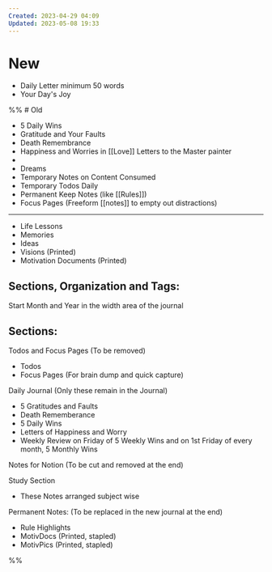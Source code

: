 ```yaml
---
Created: 2023-04-29 04:09
Updated: 2023-05-08 19:33
---
```


# New
- Daily Letter minimum 50 words
- Your Day's Joy

%% # Old
- 5 Daily Wins
- Gratitude and Your Faults
- Death Remembrance
- Happiness and Worries in [[Love]] Letters to the Master painter
- 
- Dreams
- Temporary Notes on Content Consumed
- Temporary Todos Daily
- Permanent Keep Notes (like [[Rules]])
- Focus Pages (Freeform [[notes]] to empty out distractions)
---

- Life Lessons
- Memories
- Ideas
- Visions (Printed)
- Motivation Documents (Printed)

## Sections, Organization and Tags:

Start Month and Year in the width area of the journal

## Sections:

Todos and Focus Pages (To be removed)

- Todos
- Focus Pages (For brain dump and quick capture)

Daily Journal (Only these remain in the Journal)

- 5 Gratitudes and Faults
- Death Rememberance
- 5 Daily Wins
- Letters of Happiness and Worry
- Weekly Review on Friday of 5 Weekly Wins and on 1st Friday of every month, 5 Monthly Wins

Notes for Notion (To be cut and removed at the end)

Study Section 

- These Notes arranged subject wise

Permanent Notes: (To be replaced in the new journal at the end)

- Rule Highlights
- MotivDocs (Printed, stapled)
- MotivPics (Printed, stapled)

 %%